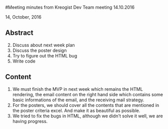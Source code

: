 #Meeting minutes from Kreogist Dev Team meeting 14.10.2016

14, October, 2016

## Abstract
2. Discuss about next week plan
3. Discuss the poster design
4. Try to figure out the HTML bug
4. Write code

## Content
1. We must finish the MVP in next week which remains the HTML rendering, the email content on the right hand side which contains some basic informations of the email, and the receiving mail strategy.
2. For the posters, we should cover all the contents that are mentioned in the poster criteria excel. And make it as beautiful as possible.
3. We tried to fix the bugs in HTML, although we didn't solve it well, we are having progress.
